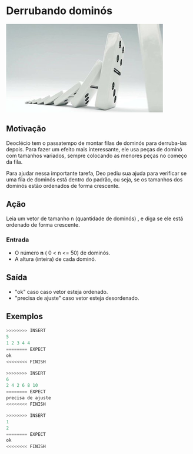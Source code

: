 # Derrubando dominós

![_](cover.jpg)

## Motivação

Deoclécio tem o passatempo de montar filas de dominós para derruba-las depois. Para fazer um efeito mais interessante, ele usa peças de dominó com tamanhos variados, sempre colocando as menores peças no começo da fila.

Para ajudar nessa importante tarefa, Deo pediu sua ajuda para verificar se uma fila de dominós está dentro do padrão, ou seja, se os tamanhos dos dominós estão ordenados de forma crescente.

## Ação

Leia um vetor de tamanho n (quantidade de dominós) , e diga se ele está ordenado de forma crescente.  
  
### Entrada

* O número **n** ( 0 < n <= 50) de dominós.  
* A altura (inteira) de cada dominó.  

## Saída

* "ok" caso  caso vetor esteja ordenado.
* "precisa de ajuste" caso vetor esteja desordenado.

## Exemplos

``` py
>>>>>>>> INSERT
5
1 2 3 4 4
======== EXPECT
ok
<<<<<<<< FINISH
```

```py
>>>>>>>> INSERT
6
2 4 2 6 8 10
======== EXPECT
precisa de ajuste
<<<<<<<< FINISH
```

```py
>>>>>>>> INSERT
1
2
======== EXPECT
ok
<<<<<<<< FINISH
```
